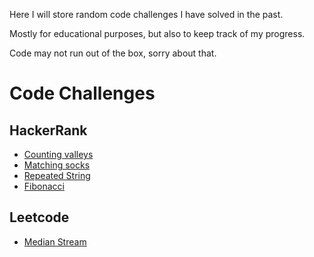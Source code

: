 Here I will store random code challenges I have solved in the past.

Mostly for educational purposes, but also to keep track of my progress.

Code may not run out of the box, sorry about that.

# Code Challenges

## HackerRank
- [Counting valleys](hackerrank/interview_prep_kit/warm_up/counting_valleys/)
- [Matching socks](hackerrank/interview_prep_kit/warm_up/matching_socks/)
- [Repeated String](hackerrank/interview_prep_kit/warm_up/repeated_string/)
- [Fibonacci](hackerrank/interview_prep_kit/recursion/fibonacci/)

## Leetcode
- [Median Stream](leetcode/median_stream)